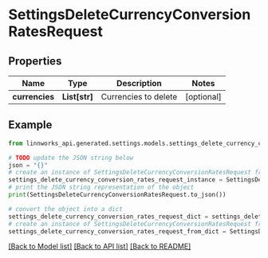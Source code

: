 # SettingsDeleteCurrencyConversionRatesRequest


## Properties

Name | Type | Description | Notes
------------ | ------------- | ------------- | -------------
**currencies** | **List[str]** | Currencies to delete | [optional] 

## Example

```python
from linnworks_api.generated.settings.models.settings_delete_currency_conversion_rates_request import SettingsDeleteCurrencyConversionRatesRequest

# TODO update the JSON string below
json = "{}"
# create an instance of SettingsDeleteCurrencyConversionRatesRequest from a JSON string
settings_delete_currency_conversion_rates_request_instance = SettingsDeleteCurrencyConversionRatesRequest.from_json(json)
# print the JSON string representation of the object
print(SettingsDeleteCurrencyConversionRatesRequest.to_json())

# convert the object into a dict
settings_delete_currency_conversion_rates_request_dict = settings_delete_currency_conversion_rates_request_instance.to_dict()
# create an instance of SettingsDeleteCurrencyConversionRatesRequest from a dict
settings_delete_currency_conversion_rates_request_from_dict = SettingsDeleteCurrencyConversionRatesRequest.from_dict(settings_delete_currency_conversion_rates_request_dict)
```
[[Back to Model list]](../README.md#documentation-for-models) [[Back to API list]](../README.md#documentation-for-api-endpoints) [[Back to README]](../README.md)


